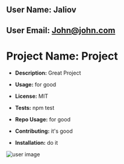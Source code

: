 

## User Name: Jaliov

## User Email: John@john.com

# Project Name: **Project** #

* **Description:** Great Project
       
* **Usage:** for good
        
* **License:** MIT

* **Tests:** npm test

* **Repo Usage:** for good
        
* **Contributing:**  it's good

* **Installation:** do it
        
![user image](https://avatars0.githubusercontent.com/u/50626351?v=4.png)
     
